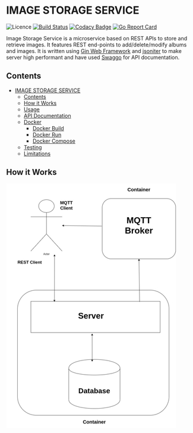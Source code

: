 # IMAGE STORAGE SERVICE

![Licence](https://img.shields.io/github/license/rishikeshbedre/image-storage-service)
[![Build Status](https://travis-ci.com/rishikeshbedre/image-storage-service.svg?branch=master)](https://travis-ci.com/rishikeshbedre/image-storage-service)
[![Codacy Badge](https://api.codacy.com/project/badge/Grade/129c09fa009440928ba88410be8d5fd1)](https://app.codacy.com/manual/rishikeshbedre/image-storage-service?utm_source=github.com&utm_medium=referral&utm_content=rishikeshbedre/image-storage-service&utm_campaign=Badge_Grade_Dashboard)
[![Go Report Card](https://goreportcard.com/badge/github.com/rishikeshbedre/image-storage-service)](https://goreportcard.com/report/github.com/rishikeshbedre/image-storage-service)

Image Storage Service is a microservice based on REST APIs to store and retrieve images. It features REST end-points to add/delete/modify albums and images. It is written using [Gin Web Framework](https://github.com/gin-gonic/gin) and [jsoniter](https://github.com/json-iterator/go) to make server high performant and have used [Swaggo](https://github.com/swaggo/swag) for API documentation.

## Contents

- [IMAGE STORAGE SERVICE](#image-storage-service)
  - [Contents](#contents)
  - [How it Works](#how-it-works)
  - [Usage](#usage)
  - [API Documentation](#api-documentation)
  - [Docker](#docker)
    - [Docker Build](#docker-build)
    - [Docker Run](#docker-run)
    - [Docker Compose](#docker-compose)
  - [Testing](#testing)
  - [Limitations](#limitations)

## How it Works

![design](https://github.com/rishikeshbedre/image-storage-service/blob/master/extras/design.jpg)

